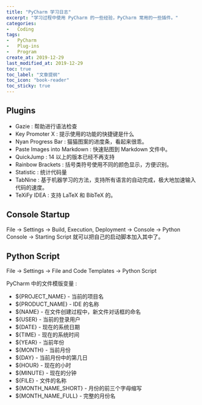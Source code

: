 ```yaml
---
title: "PyCharm 学习日志"
excerpt: "学习过程中使用 PyCharm 的一些经验，PyCharm 常用的一些插件。"
categories:
-   Coding
tags:
-   PyCharm
-   Plug-ins
-   Program
create_at: 2019-12-29
last_modified_at: 2019-12-29
toc: true
toc_label: "文章提纲"
toc_icon: "book-reader"
toc_sticky: true
---
```


## Plugins

-   Gazie : 帮助进行语法检查
-   Key Promoter X : 提示使用的功能的快捷键是什么
-   Nyan Progress Bar : 猫猫图案的进度条，看起来很乖。
-   Paste Images into Markdown : 快速贴图到 Markdown 文件中。
-   QuickJump : 14 以上的版本已经不再支持
-   Rainbow Brackets : 括号类符号使用不同的颜色显示，方便识别。
-   Statistic : 统计代码量
-   TabNine : 基于机器学习的方法，支持所有语言的自动完成，极大地加速输入代码的速度。
-   TeXiFy IDEA : 支持 LaTeX 和 BibTeX 的。

## Console Startup

File → Settings → Build, Execution, Deployment → Console → Python Console → Starting Script
就可以把自己的启动脚本加入其中了。

## Python Script

File → Settings → File and Code Templates → Python Script

PyCharm 中的文件模版变量 :

-   ${PROJECT_NAME} - 当前的项目名
-   ${PRODUCT_NAME} - IDE 的名称
-   ${NAME} - 在文件创建过程中，新文件对话框的命名
-   ${USER} - 当前的登录用户
-   ${DATE} - 现在的系统日期
-   ${TIME} - 现在的系统时间
-   ${YEAR} - 当前年份
-   ${MONTH} - 当前月份
-   ${DAY} - 当前月份中的第几日
-   ${HOUR} - 现在的小时
-   ${MINUTE} - 现在的分钟
-   ${FILE} - 文件的名称
-   ${MONTH_NAME_SHORT} - 月份的前三个字母缩写
-   ${MONTH_NAME_FULL} - 完整的月份名
